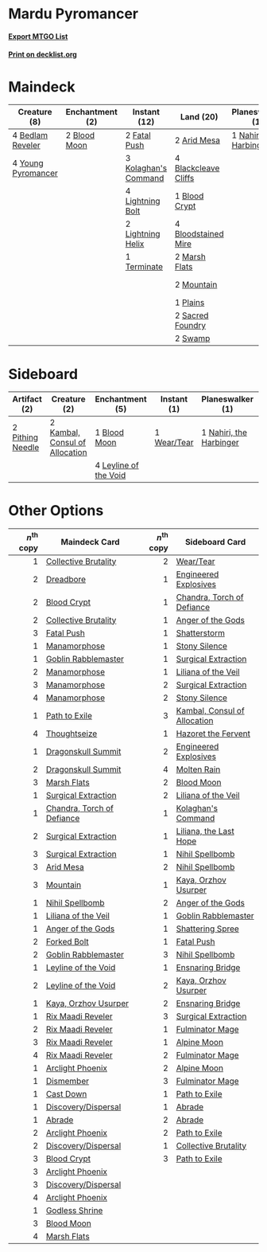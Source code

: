 # Mardu Pyromancer

#### [Export MTGO List](../collection/Mardu%20Pyromancer/Mardu%20Pyromancer.txt)
#### [Print on decklist.org](http://decklist.org/?deckmain=2%09Arid%20Mesa%0A4%09Bedlam%20Reveler%0A4%09Blackcleave%20Cliffs%0A1%09Blood%20Crypt%0A2%09Blood%20Moon%0A4%09Bloodstained%20Mire%0A1%09Dreadbore%0A4%09Faithless%20Looting%0A2%09Fatal%20Push%0A1%09Forked%20Bolt%0A4%09Inquisition%20of%20Kozilek%0A3%09Kolaghan's%20Command%0A4%09Lightning%20Bolt%0A2%09Lightning%20Helix%0A4%09Lingering%20Souls%0A2%09Marsh%20Flats%0A2%09Mountain%0A1%09Nahiri,%20the%20Harbinger%0A1%09Plains%0A2%09Sacred%20Foundry%0A2%09Swamp%0A1%09Terminate%0A3%09Thoughtseize%0A4%09Young%20Pyromancer&deckside=1%09Blood%20Moon%0A2%09Kambal,%20Consul%20of%20Allocation%0A4%09Leyline%20of%20the%20Void%0A3%09Molten%20Rain%0A1%09Nahiri,%20the%20Harbinger%0A2%09Pithing%20Needle%0A1%09Thoughtseize%0A1%09Wear/Tear)
# Maindeck

|                                        Creature (8)                                         |                                   Enchantment (2)                                    |                                         Instant (12)                                          |                                           Land (20)                                           |                                         Planeswalker (1)                                         |                                           Sorcery (17)                                            |
|---------------------------------------------------------------------------------------------|--------------------------------------------------------------------------------------|-----------------------------------------------------------------------------------------------|-----------------------------------------------------------------------------------------------|--------------------------------------------------------------------------------------------------|---------------------------------------------------------------------------------------------------|
|4 [Bedlam Reveler](http://gatherer.wizards.com/Pages/Card/Details.aspx?multiverseid=414415)  |2 [Blood Moon](http://gatherer.wizards.com/Pages/Card/Details.aspx?multiverseid=45386)|2 [Fatal Push](http://gatherer.wizards.com/Pages/Card/Details.aspx?multiverseid=423724)        |2 [Arid Mesa](http://gatherer.wizards.com/Pages/Card/Details.aspx?multiverseid=405092)         |1 [Nahiri, the Harbinger](http://gatherer.wizards.com/Pages/Card/Details.aspx?multiverseid=410012)|1 [Dreadbore](http://gatherer.wizards.com/Pages/Card/Details.aspx?multiverseid=430622)             |
|4 [Young Pyromancer](http://gatherer.wizards.com/Pages/Card/Details.aspx?multiverseid=426592)|                                                                                      |3 [Kolaghan's Command](http://gatherer.wizards.com/Pages/Card/Details.aspx?multiverseid=394613)|4 [Blackcleave Cliffs](http://gatherer.wizards.com/Pages/Card/Details.aspx?multiverseid=209401)|                                                                                                  |4 [Faithless Looting](http://gatherer.wizards.com/Pages/Card/Details.aspx?multiverseid=389512)     |
|                                                                                             |                                                                                      |4 [Lightning Bolt](http://gatherer.wizards.com/Pages/Card/Details.aspx?multiverseid=806)       |1 [Blood Crypt](http://gatherer.wizards.com/Pages/Card/Details.aspx?multiverseid=97102)        |                                                                                                  |1 [Forked Bolt](http://gatherer.wizards.com/Pages/Card/Details.aspx?multiverseid=401702)           |
|                                                                                             |                                                                                      |2 [Lightning Helix](http://gatherer.wizards.com/Pages/Card/Details.aspx?multiverseid=249386)   |4 [Bloodstained Mire](http://gatherer.wizards.com/Pages/Card/Details.aspx?multiverseid=405094) |                                                                                                  |4 [Inquisition of Kozilek](http://gatherer.wizards.com/Pages/Card/Details.aspx?multiverseid=416897)|
|                                                                                             |                                                                                      |1 [Terminate](http://gatherer.wizards.com/Pages/Card/Details.aspx?multiverseid=176449)         |2 [Marsh Flats](http://gatherer.wizards.com/Pages/Card/Details.aspx?multiverseid=405101)       |                                                                                                  |4 [Lingering Souls](http://gatherer.wizards.com/Pages/Card/Details.aspx?multiverseid=368485)       |
|                                                                                             |                                                                                      |                                                                                               |2 [Mountain](http://gatherer.wizards.com/Pages/Card/Details.aspx?multiverseid=439859)          |                                                                                                  |3 [Thoughtseize](http://gatherer.wizards.com/Pages/Card/Details.aspx?multiverseid=438676)          |
|                                                                                             |                                                                                      |                                                                                               |1 [Plains](http://gatherer.wizards.com/Pages/Card/Details.aspx?multiverseid=439856)            |                                                                                                  |                                                                                                   |
|                                                                                             |                                                                                      |                                                                                               |2 [Sacred Foundry](http://gatherer.wizards.com/Pages/Card/Details.aspx?multiverseid=405106)    |                                                                                                  |                                                                                                   |
|                                                                                             |                                                                                      |                                                                                               |2 [Swamp](http://gatherer.wizards.com/Pages/Card/Details.aspx?multiverseid=439858)             |                                                                                                  |                                                                                                   |


# Sideboard

|                                       Artifact (2)                                        |                                              Creature (2)                                               |                                        Enchantment (5)                                         |                                     Instant (1)                                      |                                         Planeswalker (1)                                         |                                       Sorcery (4)                                       |
|-------------------------------------------------------------------------------------------|---------------------------------------------------------------------------------------------------------|------------------------------------------------------------------------------------------------|--------------------------------------------------------------------------------------|--------------------------------------------------------------------------------------------------|-----------------------------------------------------------------------------------------|
|2 [Pithing Needle](http://gatherer.wizards.com/Pages/Card/Details.aspx?multiverseid=129526)|2 [Kambal, Consul of Allocation](http://gatherer.wizards.com/Pages/Card/Details.aspx?multiverseid=417756)|1 [Blood Moon](http://gatherer.wizards.com/Pages/Card/Details.aspx?multiverseid=45386)          |1 [Wear/Tear](http://gatherer.wizards.com/Pages/Card/Details.aspx?multiverseid=368950)|1 [Nahiri, the Harbinger](http://gatherer.wizards.com/Pages/Card/Details.aspx?multiverseid=410012)|3 [Molten Rain](http://gatherer.wizards.com/Pages/Card/Details.aspx?multiverseid=425928) |
|                                                                                           |                                                                                                         |4 [Leyline of the Void](http://gatherer.wizards.com/Pages/Card/Details.aspx?multiverseid=107682)|                                                                                      |                                                                                                  |1 [Thoughtseize](http://gatherer.wizards.com/Pages/Card/Details.aspx?multiverseid=438676)|


# Other Options

|*n*<sup>th</sup> copy|                                            Maindeck Card                                            |*n*<sup>th</sup> copy|                                            Sideboard Card                                             |
|--------------------:|-----------------------------------------------------------------------------------------------------|--------------------:|-------------------------------------------------------------------------------------------------------|
|                    1|[Collective Brutality](http://gatherer.wizards.com/Pages/Card/Details.aspx?multiverseid=414380)      |                    2|[Wear/Tear](http://gatherer.wizards.com/Pages/Card/Details.aspx?multiverseid=368950)                   |
|                    2|[Dreadbore](http://gatherer.wizards.com/Pages/Card/Details.aspx?multiverseid=430622)                 |                    1|[Engineered Explosives](http://gatherer.wizards.com/Pages/Card/Details.aspx?multiverseid=50139)        |
|                    2|[Blood Crypt](http://gatherer.wizards.com/Pages/Card/Details.aspx?multiverseid=97102)                |                    1|[Chandra, Torch of Defiance](http://gatherer.wizards.com/Pages/Card/Details.aspx?multiverseid=417683)  |
|                    2|[Collective Brutality](http://gatherer.wizards.com/Pages/Card/Details.aspx?multiverseid=414380)      |                    1|[Anger of the Gods](http://gatherer.wizards.com/Pages/Card/Details.aspx?multiverseid=438682)           |
|                    3|[Fatal Push](http://gatherer.wizards.com/Pages/Card/Details.aspx?multiverseid=423724)                |                    1|[Shatterstorm](http://gatherer.wizards.com/Pages/Card/Details.aspx?multiverseid=130370)                |
|                    1|[Manamorphose](http://gatherer.wizards.com/Pages/Card/Details.aspx?multiverseid=370568)              |                    1|[Stony Silence](http://gatherer.wizards.com/Pages/Card/Details.aspx?multiverseid=247425)               |
|                    1|[Goblin Rabblemaster](http://gatherer.wizards.com/Pages/Card/Details.aspx?multiverseid=438486)       |                    1|[Surgical Extraction](http://gatherer.wizards.com/Pages/Card/Details.aspx?multiverseid=397706)         |
|                    2|[Manamorphose](http://gatherer.wizards.com/Pages/Card/Details.aspx?multiverseid=370568)              |                    1|[Liliana of the Veil](http://gatherer.wizards.com/Pages/Card/Details.aspx?multiverseid=235597)         |
|                    3|[Manamorphose](http://gatherer.wizards.com/Pages/Card/Details.aspx?multiverseid=370568)              |                    2|[Surgical Extraction](http://gatherer.wizards.com/Pages/Card/Details.aspx?multiverseid=397706)         |
|                    4|[Manamorphose](http://gatherer.wizards.com/Pages/Card/Details.aspx?multiverseid=370568)              |                    2|[Stony Silence](http://gatherer.wizards.com/Pages/Card/Details.aspx?multiverseid=247425)               |
|                    1|[Path to Exile](http://gatherer.wizards.com/Pages/Card/Details.aspx?multiverseid=220511)             |                    3|[Kambal, Consul of Allocation](http://gatherer.wizards.com/Pages/Card/Details.aspx?multiverseid=417756)|
|                    4|[Thoughtseize](http://gatherer.wizards.com/Pages/Card/Details.aspx?multiverseid=438676)              |                    1|[Hazoret the Fervent](http://gatherer.wizards.com/Pages/Card/Details.aspx?multiverseid=426838)         |
|                    1|[Dragonskull Summit](http://gatherer.wizards.com/Pages/Card/Details.aspx?multiverseid=420909)        |                    2|[Engineered Explosives](http://gatherer.wizards.com/Pages/Card/Details.aspx?multiverseid=50139)        |
|                    2|[Dragonskull Summit](http://gatherer.wizards.com/Pages/Card/Details.aspx?multiverseid=420909)        |                    4|[Molten Rain](http://gatherer.wizards.com/Pages/Card/Details.aspx?multiverseid=425928)                 |
|                    3|[Marsh Flats](http://gatherer.wizards.com/Pages/Card/Details.aspx?multiverseid=405101)               |                    2|[Blood Moon](http://gatherer.wizards.com/Pages/Card/Details.aspx?multiverseid=45386)                   |
|                    1|[Surgical Extraction](http://gatherer.wizards.com/Pages/Card/Details.aspx?multiverseid=397706)       |                    2|[Liliana of the Veil](http://gatherer.wizards.com/Pages/Card/Details.aspx?multiverseid=235597)         |
|                    1|[Chandra, Torch of Defiance](http://gatherer.wizards.com/Pages/Card/Details.aspx?multiverseid=417683)|                    1|[Kolaghan's Command](http://gatherer.wizards.com/Pages/Card/Details.aspx?multiverseid=394613)          |
|                    2|[Surgical Extraction](http://gatherer.wizards.com/Pages/Card/Details.aspx?multiverseid=397706)       |                    1|[Liliana, the Last Hope](http://gatherer.wizards.com/Pages/Card/Details.aspx?multiverseid=414388)      |
|                    3|[Surgical Extraction](http://gatherer.wizards.com/Pages/Card/Details.aspx?multiverseid=397706)       |                    1|[Nihil Spellbomb](http://gatherer.wizards.com/Pages/Card/Details.aspx?multiverseid=442215)             |
|                    3|[Arid Mesa](http://gatherer.wizards.com/Pages/Card/Details.aspx?multiverseid=405092)                 |                    2|[Nihil Spellbomb](http://gatherer.wizards.com/Pages/Card/Details.aspx?multiverseid=442215)             |
|                    3|[Mountain](http://gatherer.wizards.com/Pages/Card/Details.aspx?multiverseid=439859)                  |                    1|[Kaya, Orzhov Usurper](http://gatherer.wizards.com/Pages/Card/Details.aspx?multiverseid=457330)        |
|                    1|[Nihil Spellbomb](http://gatherer.wizards.com/Pages/Card/Details.aspx?multiverseid=442215)           |                    2|[Anger of the Gods](http://gatherer.wizards.com/Pages/Card/Details.aspx?multiverseid=438682)           |
|                    1|[Liliana of the Veil](http://gatherer.wizards.com/Pages/Card/Details.aspx?multiverseid=235597)       |                    1|[Goblin Rabblemaster](http://gatherer.wizards.com/Pages/Card/Details.aspx?multiverseid=438486)         |
|                    1|[Anger of the Gods](http://gatherer.wizards.com/Pages/Card/Details.aspx?multiverseid=438682)         |                    1|[Shattering Spree](http://gatherer.wizards.com/Pages/Card/Details.aspx?multiverseid=456224)            |
|                    2|[Forked Bolt](http://gatherer.wizards.com/Pages/Card/Details.aspx?multiverseid=401702)               |                    1|[Fatal Push](http://gatherer.wizards.com/Pages/Card/Details.aspx?multiverseid=423724)                  |
|                    2|[Goblin Rabblemaster](http://gatherer.wizards.com/Pages/Card/Details.aspx?multiverseid=438486)       |                    3|[Nihil Spellbomb](http://gatherer.wizards.com/Pages/Card/Details.aspx?multiverseid=442215)             |
|                    1|[Leyline of the Void](http://gatherer.wizards.com/Pages/Card/Details.aspx?multiverseid=107682)       |                    1|[Ensnaring Bridge](http://gatherer.wizards.com/Pages/Card/Details.aspx?multiverseid=15866)             |
|                    2|[Leyline of the Void](http://gatherer.wizards.com/Pages/Card/Details.aspx?multiverseid=107682)       |                    2|[Kaya, Orzhov Usurper](http://gatherer.wizards.com/Pages/Card/Details.aspx?multiverseid=457330)        |
|                    1|[Kaya, Orzhov Usurper](http://gatherer.wizards.com/Pages/Card/Details.aspx?multiverseid=457330)      |                    2|[Ensnaring Bridge](http://gatherer.wizards.com/Pages/Card/Details.aspx?multiverseid=15866)             |
|                    1|[Rix Maadi Reveler](http://gatherer.wizards.com/Pages/Card/Details.aspx?multiverseid=457253)         |                    3|[Surgical Extraction](http://gatherer.wizards.com/Pages/Card/Details.aspx?multiverseid=397706)         |
|                    2|[Rix Maadi Reveler](http://gatherer.wizards.com/Pages/Card/Details.aspx?multiverseid=457253)         |                    1|[Fulminator Mage](http://gatherer.wizards.com/Pages/Card/Details.aspx?multiverseid=397686)             |
|                    3|[Rix Maadi Reveler](http://gatherer.wizards.com/Pages/Card/Details.aspx?multiverseid=457253)         |                    1|[Alpine Moon](http://gatherer.wizards.com/Pages/Card/Details.aspx?multiverseid=447264)                 |
|                    4|[Rix Maadi Reveler](http://gatherer.wizards.com/Pages/Card/Details.aspx?multiverseid=457253)         |                    2|[Fulminator Mage](http://gatherer.wizards.com/Pages/Card/Details.aspx?multiverseid=397686)             |
|                    1|[Arclight Phoenix](http://gatherer.wizards.com/Pages/Card/Details.aspx?multiverseid=452841)          |                    2|[Alpine Moon](http://gatherer.wizards.com/Pages/Card/Details.aspx?multiverseid=447264)                 |
|                    1|[Dismember](http://gatherer.wizards.com/Pages/Card/Details.aspx?multiverseid=382182)                 |                    3|[Fulminator Mage](http://gatherer.wizards.com/Pages/Card/Details.aspx?multiverseid=397686)             |
|                    1|[Cast Down](http://gatherer.wizards.com/Pages/Card/Details.aspx?multiverseid=442969)                 |                    1|[Path to Exile](http://gatherer.wizards.com/Pages/Card/Details.aspx?multiverseid=220511)               |
|                    1|[Discovery/Dispersal](http://gatherer.wizards.com/Pages/Card/Details.aspx?multiverseid=452973)       |                    1|[Abrade](http://gatherer.wizards.com/Pages/Card/Details.aspx?multiverseid=430772)                      |
|                    1|[Abrade](http://gatherer.wizards.com/Pages/Card/Details.aspx?multiverseid=430772)                    |                    2|[Abrade](http://gatherer.wizards.com/Pages/Card/Details.aspx?multiverseid=430772)                      |
|                    2|[Arclight Phoenix](http://gatherer.wizards.com/Pages/Card/Details.aspx?multiverseid=452841)          |                    2|[Path to Exile](http://gatherer.wizards.com/Pages/Card/Details.aspx?multiverseid=220511)               |
|                    2|[Discovery/Dispersal](http://gatherer.wizards.com/Pages/Card/Details.aspx?multiverseid=452973)       |                    1|[Collective Brutality](http://gatherer.wizards.com/Pages/Card/Details.aspx?multiverseid=414380)        |
|                    3|[Blood Crypt](http://gatherer.wizards.com/Pages/Card/Details.aspx?multiverseid=97102)                |                    3|[Path to Exile](http://gatherer.wizards.com/Pages/Card/Details.aspx?multiverseid=220511)               |
|                    3|[Arclight Phoenix](http://gatherer.wizards.com/Pages/Card/Details.aspx?multiverseid=452841)          |                     |                                                                                                       |
|                    3|[Discovery/Dispersal](http://gatherer.wizards.com/Pages/Card/Details.aspx?multiverseid=452973)       |                     |                                                                                                       |
|                    4|[Arclight Phoenix](http://gatherer.wizards.com/Pages/Card/Details.aspx?multiverseid=452841)          |                     |                                                                                                       |
|                    1|[Godless Shrine](http://gatherer.wizards.com/Pages/Card/Details.aspx?multiverseid=405099)            |                     |                                                                                                       |
|                    3|[Blood Moon](http://gatherer.wizards.com/Pages/Card/Details.aspx?multiverseid=45386)                 |                     |                                                                                                       |
|                    4|[Marsh Flats](http://gatherer.wizards.com/Pages/Card/Details.aspx?multiverseid=405101)               |                     |                                                                                                       |

